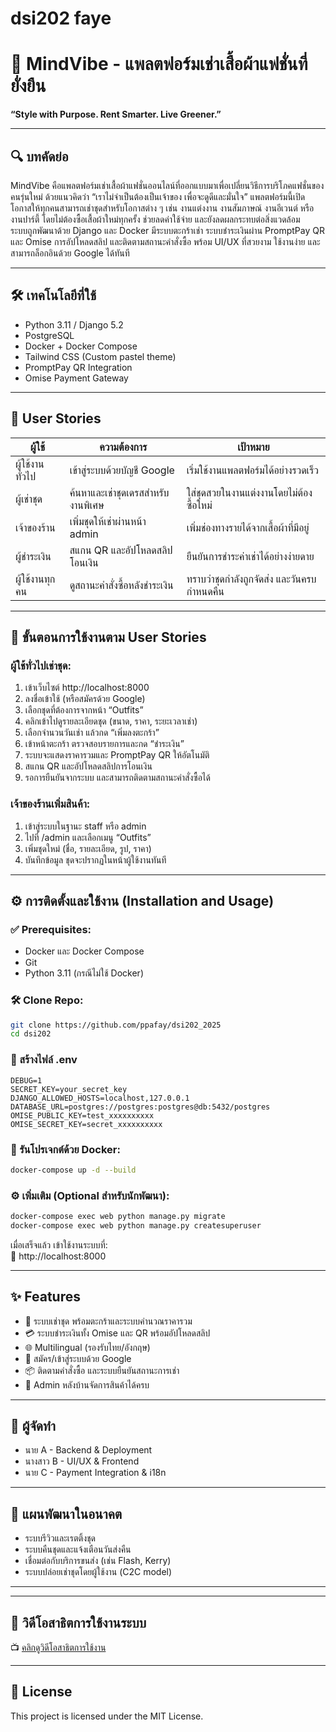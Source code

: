 # dsi202 faye

# 🦋 MindVibe - แพลตฟอร์มเช่าเสื้อผ้าแฟชั่นที่ยั่งยืน
**“Style with Purpose. Rent Smarter. Live Greener.”**

---

## 🔍 บทคัดย่อ
MindVibe คือแพลตฟอร์มเช่าเสื้อผ้าแฟชั่นออนไลน์ที่ออกแบบมาเพื่อเปลี่ยนวิธีการบริโภคแฟชั่นของคนรุ่นใหม่ ด้วยแนวคิดว่า “เราไม่จำเป็นต้องเป็นเจ้าของ เพื่อจะดูดีและมั่นใจ” แพลตฟอร์มนี้เปิดโอกาสให้ทุกคนสามารถเช่าชุดสำหรับโอกาสต่าง ๆ เช่น งานแต่งงาน งานสัมภาษณ์ งานอีเวนต์ หรืองานปาร์ตี้ โดยไม่ต้องซื้อเสื้อผ้าใหม่ทุกครั้ง ช่วยลดค่าใช้จ่าย และยังลดผลกระทบต่อสิ่งแวดล้อม  
ระบบถูกพัฒนาด้วย Django และ Docker มีระบบตะกร้าเช่า ระบบชำระเงินผ่าน PromptPay QR และ Omise การอัปโหลดสลิป และติดตามสถานะคำสั่งซื้อ พร้อม UI/UX ที่สวยงาม ใช้งานง่าย และสามารถล็อกอินด้วย Google ได้ทันที

---

## 🛠️ เทคโนโลยีที่ใช้
- Python 3.11 / Django 5.2
- PostgreSQL
- Docker + Docker Compose
- Tailwind CSS (Custom pastel theme)
- PromptPay QR Integration
- Omise Payment Gateway

---

## 🧠 User Stories

| ผู้ใช้             | ความต้องการ                                | เป้าหมาย                                 |
|--------------------|---------------------------------------------|-------------------------------------------|
| ผู้ใช้งานทั่วไป    | เข้าสู่ระบบด้วยบัญชี Google                | เริ่มใช้งานแพลตฟอร์มได้อย่างรวดเร็ว       |
| ผู้เช่าชุด         | ค้นหาและเช่าชุดเดรสสำหรับงานพิเศษ         | ใส่ชุดสวยในงานแต่งงานโดยไม่ต้องซื้อใหม่   |
| เจ้าของร้าน        | เพิ่มชุดให้เช่าผ่านหน้า admin              | เพิ่มช่องทางรายได้จากเสื้อผ้าที่มีอยู่     |
| ผู้ชำระเงิน         | สแกน QR และอัปโหลดสลิปโอนเงิน              | ยืนยันการชำระค่าเช่าได้อย่างง่ายดาย       |
| ผู้ใช้งานทุกคน     | ดูสถานะคำสั่งซื้อหลังชำระเงิน              | ทราบว่าชุดกำลังถูกจัดส่ง และวันครบกำหนดคืน |

---

## 🧭 ขั้นตอนการใช้งานตาม User Stories

### ผู้ใช้ทั่วไปเช่าชุด:
1. เข้าเว็บไซต์ http://localhost:8000  
2. ลงชื่อเข้าใช้ (หรือสมัครด้วย Google)  
3. เลือกชุดที่ต้องการจากหน้า “Outfits”  
4. คลิกเข้าไปดูรายละเอียดชุด (ขนาด, ราคา, ระยะเวลาเช่า)  
5. เลือกจำนวนวันเช่า แล้วกด “เพิ่มลงตะกร้า”  
6. เข้าหน้าตะกร้า ตรวจสอบรายการและกด “ชำระเงิน”  
7. ระบบจะแสดงราคารวมและ PromptPay QR ให้อัตโนมัติ  
8. สแกน QR และอัปโหลดสลิปการโอนเงิน  
9. รอการยืนยันจากระบบ และสามารถติดตามสถานะคำสั่งซื้อได้

### เจ้าของร้านเพิ่มสินค้า:
1. เข้าสู่ระบบในฐานะ staff หรือ admin  
2. ไปที่ /admin และเลือกเมนู “Outfits”  
3. เพิ่มชุดใหม่ (ชื่อ, รายละเอียด, รูป, ราคา)  
4. บันทึกข้อมูล ชุดจะปรากฏในหน้าผู้ใช้งานทันที

---

## ⚙️ การติดตั้งและใช้งาน (Installation and Usage)

### ✅ Prerequisites:
- Docker และ Docker Compose
- Git
- Python 3.11 (กรณีไม่ใช้ Docker)

### 🛠 Clone Repo:
```bash
git clone https://github.com/ppafay/dsi202_2025
cd dsi202
```

### 🧾 สร้างไฟล์ .env
```
DEBUG=1
SECRET_KEY=your_secret_key
DJANGO_ALLOWED_HOSTS=localhost,127.0.0.1
DATABASE_URL=postgres://postgres:postgres@db:5432/postgres
OMISE_PUBLIC_KEY=test_xxxxxxxxxx
OMISE_SECRET_KEY=secret_xxxxxxxxxx
```

### 🐳 รันโปรเจกต์ด้วย Docker:
```bash
docker-compose up -d --build
```

### ⚙️ เพิ่มเติม (Optional สำหรับนักพัฒนา):
```bash
docker-compose exec web python manage.py migrate
docker-compose exec web python manage.py createsuperuser
```

เมื่อเสร็จแล้ว เข้าใช้งานระบบที่:  
📍 http://localhost:8000

---

## ✨ Features
- 🛒 ระบบเช่าชุด พร้อมตะกร้าและระบบคำนวณราคารวม
- 💳 ระบบชำระเงินทั้ง Omise และ QR พร้อมอัปโหลดสลิป
- 🌐 Multilingual (รองรับไทย/อังกฤษ)
- 🔐 สมัคร/เข้าสู่ระบบด้วย Google
- 📦 ติดตามคำสั่งซื้อ และระบบยืนยันสถานะการเช่า
- 🧾 Admin หลังบ้านจัดการสินค้าได้ครบ

---

## 👥 ผู้จัดทำ
- นาย A - Backend & Deployment  
- นางสาว B - UI/UX & Frontend  
- นาย C - Payment Integration & i18n  

---

## 🚀 แผนพัฒนาในอนาคต
- ระบบรีวิวและเรตติ้งชุด  
- ระบบคืนชุดและแจ้งเตือนวันส่งคืน  
- เชื่อมต่อกับบริการขนส่ง (เช่น Flash, Kerry)  
- ระบบปล่อยเช่าชุดโดยผู้ใช้งาน (C2C model)

---


---

## 🎥 วิดีโอสาธิตการใช้งานระบบ  
📺 [คลิกดูวิดีโอสาธิตการใช้งาน](https://youtu.be/-ECkwIFrOHk)

---

## 📄 License
This project is licensed under the MIT License.
